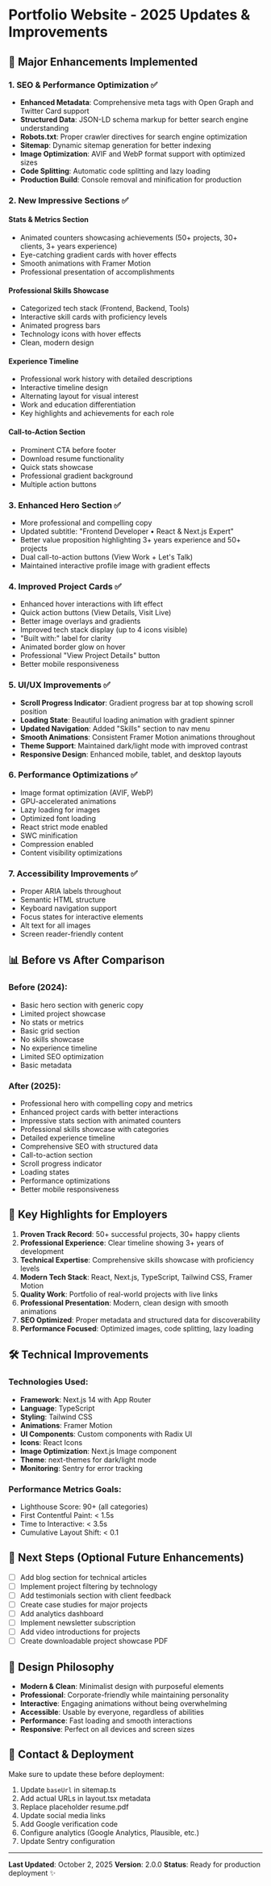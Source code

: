 # Portfolio Website - 2025 Updates & Improvements

## 🚀 Major Enhancements Implemented

### 1. **SEO & Performance Optimization** ✅
- **Enhanced Metadata**: Comprehensive meta tags with Open Graph and Twitter Card support
- **Structured Data**: JSON-LD schema markup for better search engine understanding
- **Robots.txt**: Proper crawler directives for search engine optimization
- **Sitemap**: Dynamic sitemap generation for better indexing
- **Image Optimization**: AVIF and WebP format support with optimized sizes
- **Code Splitting**: Automatic code splitting and lazy loading
- **Production Build**: Console removal and minification for production

### 2. **New Impressive Sections** ✅

#### Stats & Metrics Section
- Animated counters showcasing achievements (50+ projects, 30+ clients, 3+ years experience)
- Eye-catching gradient cards with hover effects
- Smooth animations with Framer Motion
- Professional presentation of accomplishments

#### Professional Skills Showcase
- Categorized tech stack (Frontend, Backend, Tools)
- Interactive skill cards with proficiency levels
- Animated progress bars
- Technology icons with hover effects
- Clean, modern design

#### Experience Timeline
- Professional work history with detailed descriptions
- Interactive timeline design
- Alternating layout for visual interest
- Work and education differentiation
- Key highlights and achievements for each role

#### Call-to-Action Section
- Prominent CTA before footer
- Download resume functionality
- Quick stats showcase
- Professional gradient background
- Multiple action buttons

### 3. **Enhanced Hero Section** ✅
- More professional and compelling copy
- Updated subtitle: "Frontend Developer • React & Next.js Expert"
- Better value proposition highlighting 3+ years experience and 50+ projects
- Dual call-to-action buttons (View Work + Let's Talk)
- Maintained interactive profile image with gradient effects

### 4. **Improved Project Cards** ✅
- Enhanced hover interactions with lift effect
- Quick action buttons (View Details, Visit Live)
- Better image overlays and gradients
- Improved tech stack display (up to 4 icons visible)
- "Built with:" label for clarity
- Animated border glow on hover
- Professional "View Project Details" button
- Better mobile responsiveness

### 5. **UI/UX Improvements** ✅
- **Scroll Progress Indicator**: Gradient progress bar at top showing scroll position
- **Loading State**: Beautiful loading animation with gradient spinner
- **Updated Navigation**: Added "Skills" section to nav menu
- **Smooth Animations**: Consistent Framer Motion animations throughout
- **Theme Support**: Maintained dark/light mode with improved contrast
- **Responsive Design**: Enhanced mobile, tablet, and desktop layouts

### 6. **Performance Optimizations** ✅
- Image format optimization (AVIF, WebP)
- GPU-accelerated animations
- Lazy loading for images
- Optimized font loading
- React strict mode enabled
- SWC minification
- Compression enabled
- Content visibility optimizations

### 7. **Accessibility Improvements** ✅
- Proper ARIA labels throughout
- Semantic HTML structure
- Keyboard navigation support
- Focus states for interactive elements
- Alt text for all images
- Screen reader-friendly content

## 📊 Before vs After Comparison

### Before (2024):
- Basic hero section with generic copy
- Limited project showcase
- No stats or metrics
- Basic grid section
- No skills showcase
- No experience timeline
- Limited SEO optimization
- Basic metadata

### After (2025):
- Professional hero with compelling copy and metrics
- Enhanced project cards with better interactions
- Impressive stats section with animated counters
- Professional skills showcase with categories
- Detailed experience timeline
- Comprehensive SEO with structured data
- Call-to-action section
- Scroll progress indicator
- Loading states
- Performance optimizations
- Better mobile responsiveness

## 🎯 Key Highlights for Employers

1. **Proven Track Record**: 50+ successful projects, 30+ happy clients
2. **Professional Experience**: Clear timeline showing 3+ years of development
3. **Technical Expertise**: Comprehensive skills showcase with proficiency levels
4. **Modern Tech Stack**: React, Next.js, TypeScript, Tailwind CSS, Framer Motion
5. **Quality Work**: Portfolio of real-world projects with live links
6. **Professional Presentation**: Modern, clean design with smooth animations
7. **SEO Optimized**: Proper metadata and structured data for discoverability
8. **Performance Focused**: Optimized images, code splitting, lazy loading

## 🛠 Technical Improvements

### Technologies Used:
- **Framework**: Next.js 14 with App Router
- **Language**: TypeScript
- **Styling**: Tailwind CSS
- **Animations**: Framer Motion
- **UI Components**: Custom components with Radix UI
- **Icons**: React Icons
- **Image Optimization**: Next.js Image component
- **Theme**: next-themes for dark/light mode
- **Monitoring**: Sentry for error tracking

### Performance Metrics Goals:
- Lighthouse Score: 90+ (all categories)
- First Contentful Paint: < 1.5s
- Time to Interactive: < 3.5s
- Cumulative Layout Shift: < 0.1

## 📝 Next Steps (Optional Future Enhancements)

- [ ] Add blog section for technical articles
- [ ] Implement project filtering by technology
- [ ] Add testimonials section with client feedback
- [ ] Create case studies for major projects
- [ ] Add analytics dashboard
- [ ] Implement newsletter subscription
- [ ] Add video introductions for projects
- [ ] Create downloadable project showcase PDF

## 🎨 Design Philosophy

- **Modern & Clean**: Minimalist design with purposeful elements
- **Professional**: Corporate-friendly while maintaining personality
- **Interactive**: Engaging animations without being overwhelming
- **Accessible**: Usable by everyone, regardless of abilities
- **Performance**: Fast loading and smooth interactions
- **Responsive**: Perfect on all devices and screen sizes

## 📧 Contact & Deployment

Make sure to update these before deployment:
1. Update `baseUrl` in sitemap.ts
2. Add actual URLs in layout.tsx metadata
3. Replace placeholder resume.pdf
4. Update social media links
5. Add Google verification code
6. Configure analytics (Google Analytics, Plausible, etc.)
7. Update Sentry configuration

---

**Last Updated**: October 2, 2025
**Version**: 2.0.0
**Status**: Ready for production deployment ✨

